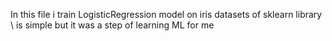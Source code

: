 In this file i train LogisticRegression model on iris datasets of sklearn library \\
is simple but it was a step of learning ML for me
